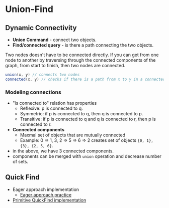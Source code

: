 # Union-Find

## Dynamic Connectivity

- **Union Command** - connect two objects.
- **Find/connected query** - is there a path connecting the two objects.

Two nodes doesn't have to be connected directly. If you can get from one node to another by traversing through the connected components of the graph, from start to finish, then two nodes are connected.

```java
union(x, y) // connects two nodes
connected(x, y) // checks if there is a path from x to y in a connected graph
```

### Modeling connections

- "is connected to" relation has properties
  - Reflexive: p is connected to q.
  - Symmetric: if p is connected to q, then q is connected to p.
  - Transitive: if p is connected to q and q is connected to r, then p is connected to r.
- **Connected components**
  - Maxmal set of objects that are mutually connected
  - Example: 0 => 1, 3, 2 => 5 => 6 => 2
    creates set of objects `{0, 1}, {3}, {2, 5, 6}`.
- in the above, we have 3 connected components.
- components can be merged with `union` operation and decrease number of sets.

## Quick Find

- Eager approach implementation
  - [Eager approach practice](./eager-approach.js)
- [Primitive QuickFind implementation]('./QuickFind.js)
